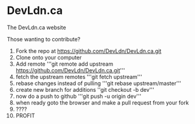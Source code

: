 # DevLdn.ca
The DevLdn.ca website

Those wanting to contribute?
1. Fork the repo at https://github.com/DevLdn/DevLdn.ca.git
2. Clone onto your computer
3. Add remote '''git remote add upstream https://github.com/DevLdn/DevLdn.ca.git'''
4. fetch the upstream remotes '''git fetch upstream'''
5. rebase changes instead of pulling '''git rebase upstream/master'''
6. create new branch for additions ''git checkout -b dev'''
7. now do a push to github '''git push -u origin dev'''
8. when ready goto the browser and make a pull request from your fork
9. ????
10. PROFIT

